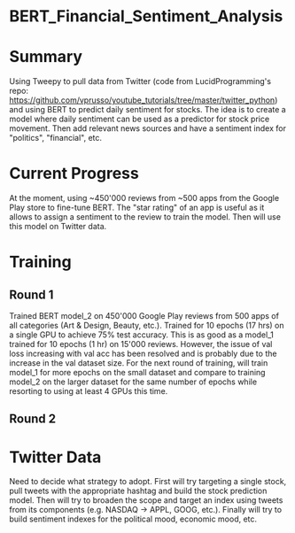 # BERT_Financial_Sentiment_Analysis

# Summary
Using Tweepy to pull data from Twitter (code from LucidProgramming's repo: https://github.com/vprusso/youtube_tutorials/tree/master/twitter_python) and using BERT to predict daily sentiment for stocks. The idea is to create a model where daily sentiment can be used as a predictor for stock price movement. Then add relevant news sources and have a sentiment index for "politics", "financial", etc.

# Current Progress
At the moment, using ~450'000 reviews from ~500 apps from the Google Play store to fine-tune BERT. The "star rating" of an app is useful as it allows to assign a sentiment to the review to train the model. Then will use this model on Twitter data.

# Training

## Round 1
Trained BERT model_2 on 450'000 Google Play reviews from 500 apps of all categories (Art & Design, Beauty, etc.). Trained for 10 epochs (17 hrs) on a single GPU to achieve 75% test accuracy. This is as good as a model_1 trained for 10 epochs (1 hr) on 15'000 reviews. However, the issue of val loss increasing with val acc has been resolved and is probably due to the increase in the val dataset size. For the next round of training, will train model_1 for more epochs on the small dataset and compare to training model_2 on the larger dataset for the same number of epochs while resorting to using at least 4 GPUs this time.

## Round 2

# Twitter Data
Need to decide what strategy to adopt. First will try targeting a single stock, pull tweets with the appropriate hashtag and build the stock prediction model. Then will try to broaden the scope and target an index using tweets from its components (e.g. NASDAQ -> APPL, GOOG, etc.). Finally will try to build sentiment indexes for the political mood, economic mood, etc.
